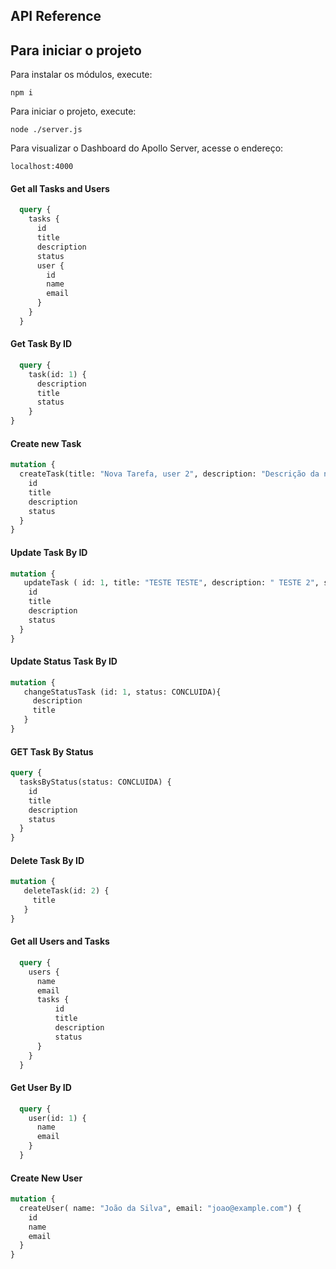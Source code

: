 
## API Reference


## Para iniciar o projeto

Para instalar os módulos, execute:

```
npm i
```

Para iniciar o projeto, execute:

```
node ./server.js
```

Para visualizar o Dashboard do Apollo Server, acesse o endereço:

```
localhost:4000
```


#### Get all Tasks and Users

```graphql
  query {
    tasks {
      id
      title
      description
      status
      user {
        id
        name
        email
      }
    }
  }
```

#### Get Task By ID

```graphql
  query {
    task(id: 1) {
      description
      title
      status
    }
}
```

#### Create new Task 

```graphql
mutation {
  createTask(title: "Nova Tarefa, user 2", description: "Descrição da nova, user 2", userId: "2", status: PENDENTE) {
    id
    title
    description
    status
  }
}
```

#### Update Task By ID

```graphql
mutation {
   updateTask ( id: 1, title: "TESTE TESTE", description: " TESTE 2", status: CONCLUIDA) {
    id
    title
    description
    status
  }
}
```

#### Update Status Task By ID

```graphql
mutation {
   changeStatusTask (id: 1, status: CONCLUIDA){
     description
     title
   }
}
```

#### GET Task By Status

```graphql
query {
  tasksByStatus(status: CONCLUIDA) {
    id
    title
    description
    status
  }
}
```

#### Delete Task By ID

```graphql
mutation {
   deleteTask(id: 2) {
     title
   }
}
```



#### Get all Users and Tasks

```graphql
  query {
    users {
      name
      email
      tasks {
          id
          title
          description
          status
      }
    } 
  }
```

#### Get User By ID

```graphql
  query {
    user(id: 1) {
      name
      email
    }
  }
```


#### Create New User 

```graphql
mutation {
  createUser( name: "João da Silva", email: "joao@example.com") {
    id
    name
    email
  }
}
```